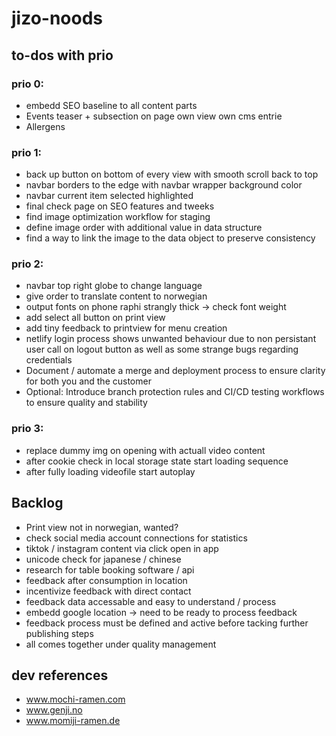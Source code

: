 # jizo-noods

## to-dos with prio

### prio 0:

- embedd SEO baseline to all content parts
- Events teaser + subsection on page own view own cms entrie
- Allergens

### prio 1:

- back up button on bottom of every view with smooth scroll back to top
- navbar borders to the edge with navbar wrapper background color
- navbar current item selected highlighted
- final check page on SEO features and tweeks
- find image optimization workflow for staging
- define image order with additional value in data structure
- find a way to link the image to the data object to preserve consistency

### prio 2:

- navbar top right globe to change language
- give order to translate content to norwegian
- output fonts on phone raphi strangly thick -> check font weight
- add select all button on print view
- add tiny feedback to printview for menu creation
- netlify login process shows unwanted behaviour due to non persistant user call on logout button as well as some strange bugs regarding credentials
- Document / automate a merge and deployment process to ensure clarity for both you and the customer
- Optional: Introduce branch protection rules and CI/CD testing workflows to ensure quality and stability

### prio 3:

- replace dummy img on opening with actuall video content
- after cookie check in local storage state start loading sequence
- after fully loading videofile start autoplay

## Backlog

- Print view not in norwegian, wanted?
- check social media account connections for statistics
- tiktok / instagram content via click open in app
- unicode check for japanese / chinese
- research for table booking software / api
- feedback after consumption in location
- incentivize feedback with direct contact
- feedback data accessable and easy to understand / process
- embedd google location -> need to be ready to process feedback
- feedback process must be defined and active before tacking further publishing steps
- all comes together under quality management

## dev references

- www.mochi-ramen.com
- www.genji.no
- www.momiji-ramen.de
